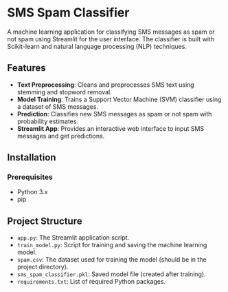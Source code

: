 

# SMS Spam Classifier

A machine learning application for classifying SMS messages as spam or not spam using Streamlit for the user interface. The classifier is built with Scikit-learn and natural language processing (NLP) techniques.

## Features

- **Text Preprocessing**: Cleans and preprocesses SMS text using stemming and stopword removal.
- **Model Training**: Trains a Support Vector Machine (SVM) classifier using a dataset of SMS messages.
- **Prediction**: Classifies new SMS messages as spam or not spam with probability estimates.
- **Streamlit App**: Provides an interactive web interface to input SMS messages and get predictions.

## Installation

### Prerequisites

- Python 3.x
- pip



## Project Structure

- `app.py`: The Streamlit application script.
- `train_model.py`: Script for training and saving the machine learning model.
- `spam.csv`: The dataset used for training the model (should be in the project directory).
- `sms_spam_classifier.pkl`: Saved model file (created after training).
- `requirements.txt`: List of required Python packages.


